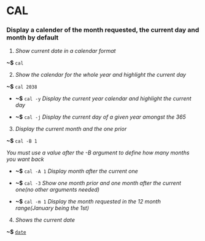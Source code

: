 # CAL

### Display a calender of the month requested, the current day and month by default



1. _Show current date in a calendar format_

**~$** ```cal```


2. _Show the calendar for the whole year and highlight the current day_

**~$** ```cal 2038```

* **~$** ```cal -y``` _Display the current year calendar and highlight the current day_

* **~$** ```cal -j``` _Display the current day of a given year amongst the 365_


3. _Display the current month and the one prior_

**~$** ```cal -B 1```

_You must use a value after the -B argument to define how many months you want back_

* **~$** ```cal -A 1``` _Display month after the current one_

* **~$** ```cal -3``` _Show one month prior and one month after the current one(no other arguments needed)_

* **~$** ```cal -m 1``` _Display the month requested in the 12 month range(January being the 1st)_


4. _Shows the current date_

**~$** [```date```](Commands/date)
